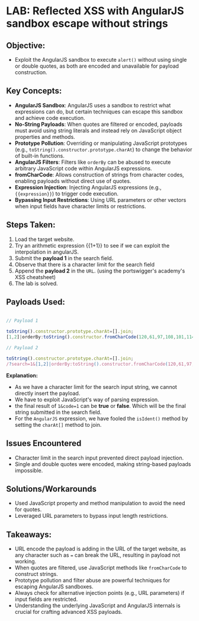 # LAB: Reflected XSS with AngularJS sandbox escape without strings

## Objective:

- Exploit the AngularJS sandbox to execute `alert()` without using single or double quotes, as both are encoded and unavailable for payload construction.

## Key Concepts:

- **AngularJS Sandbox**: AngularJS uses a sandbox to restrict what expressions can do, but certain techniques can escape this sandbox and achieve code execution.
- **No-String Payloads**: When quotes are filtered or encoded, payloads must avoid using string literals and instead rely on JavaScript object properties and methods.
- **Prototype Pollution**: Overriding or manipulating JavaScript prototypes (e.g., `toString().constructor.prototype.charAt`) to change the behavior of built-in functions.
- **AngularJS Filters**: Filters like `orderBy` can be abused to execute arbitrary JavaScript code within AngularJS expressions.
- **fromCharCode**: Allows construction of strings from character codes, enabling payloads without direct use of quotes.
- **Expression Injection**: Injecting AngularJS expressions (e.g., `{{expression}}`) to trigger code execution.
- **Bypassing Input Restrictions**: Using URL parameters or other vectors when input fields have character limits or restrictions.

## Steps Taken:

1. Load the target website.
2. Try an arithmetic expression {{1+1}} to see if we can exploit the interpolation in angularJS.
3. Submit the **payload 1** in the search field.
4. Observe that there is a character limit for the search field
5. Append the **payload 2** in the `URL`. (using the portswigger's academy's XSS cheatsheet)
6. The lab is solved.

## Payloads Used:

```javascript

// Payload 1

toString().constructor.prototype.charAt=[].join;
[1,2]|orderBy:toString().constructor.fromCharCode(120,61,97,108,101,114,116,40,49,41)
```

```javascript
// Payload 2

toString().constructor.prototype.charAt=[].join;
/?search=1&[1,2]|orderBy:toString().constructor.fromCharCode(120,61,97,108,101,114,116,40,49,41)=1
```

**Explanation:**

- As we have a character limit for the search input string, we cannot directly insert the payload.
- We have to exploit JavaScript's way of parsing expression.
- the final result of `1&code=1` can be **true** or **false**. Which will be the final string submitted in the search field.
- For the `AngularJS` expression, we have fooled the `isIdent()` method by setting the `charAt[]` method to join.

## Issues Encountered

- Character limit in the search input prevented direct payload injection.
- Single and double quotes were encoded, making string-based payloads impossible.

## Solutions/Workarounds

- Used JavaScript property and method manipulation to avoid the need for quotes.
- Leveraged URL parameters to bypass input length restrictions.

## Takeaways:

- URL encode the payload is adding in the URL of the target website, as any character such as `=` can break the URL, resulting in payload not working.
- When quotes are filtered, use JavaScript methods like `fromCharCode` to construct strings.
- Prototype pollution and filter abuse are powerful techniques for escaping AngularJS sandboxes.
- Always check for alternative injection points (e.g., URL parameters) if input fields are restricted.
- Understanding the underlying JavaScript and AngularJS internals is crucial for crafting advanced XSS payloads.

